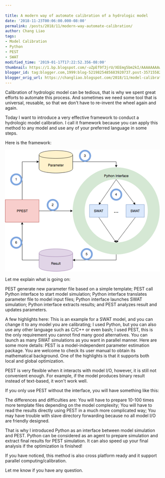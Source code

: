 ```yaml
---
 
title: A modern way of automate calibration of a hydrologic model
date: '2018-11-23T00:06:00.000-08:00'
permalink: /posts/2018/11/modern-way-automate-calibration/
author: Chang Liao
tags:
- Model Calibration
- Python
- PEST
- SWAT
modified_time: '2019-01-17T17:22:52.356-08:00'
thumbnail: https://1.bp.blogspot.com/-uZpEf9f3jrU/XEEmg5bm2kI/AAAAAAAAwYo/_Xc3ZY6PmNc5Nm6FUVq2oAvT4j_AzlFAACLcBGAs/s72-c/interface.png
blogger_id: tag:blogger.com,1999:blog-5219825485683920737.post-3571558200441514084
blogger_orig_url: https://changliao.blogspot.com/2018/11/model-calibration-001.html
---
```


Calibration of hydrologic model can be tedious, that is why we spent great efforts to automate this process. And sometimes we need some tool that is universal, reusable, so that we don't have to re-invent the wheel again and again.

Today I want to introduce a very effective framework to conduct a hydrologic model calibration. I call it framework because you can apply this method to any model and use any of your preferred language in some steps.

Here is the framework:

![Figure 1](https://github.com/changliao/changliao.github.io/blob/main/_figure/pypest_interface.png?raw=true)

Let me explain what is going on:


PEST generate new parameter file based on a simple template;
PEST call Python interface to start model simulation;
Python interface translates parameter file to model input files;
Python interface launches SWAT simulation;
Python interface extracts results; and
PEST analyzes result and updates parameters.

A few highlights here:
This is an example for a SWAT model, and you can change it to any model you are calibrating;
I used Python, but you can also use any other language such as C/C++ or even bash;
I used PEST, this is the only requirement you cannot find many good alternatives.
You can launch as many SWAT simulations as you want in parallel manner.
Here are some more details:
PEST is a model-independent parameter estimation package. You are welcome to check its user manual to obtain its mathematical background. One of the highlights is that it supports both local and global optimization.

PEST is very flexible when it interacts with model I/O, however, it is still not convenient enough. For example, if the model produces binary result instead of text-based, it won't work well.

If you only use PEST without the interface, you will have something like this:


The differences and difficulties are:
You will have to prepare 10-100 times more template files depending on the model complexity;
You will have to read the results directly using PEST in a much more complicated way;
You may have trouble with slave directory forwarding because no all model I/O are friendly designed.

That is why I introduced Python as an interface between model simulation and PEST. Python can be considered as an agent to prepare simulation and extract final results for PEST simulation. It can also speed up your final analysis if the optimization is finished!

If you have noticed, this method is also cross platform ready and it support parallel computing/calibration.

Let me know if you have any question.


